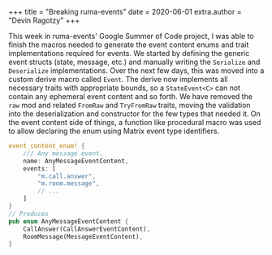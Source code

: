 +++
title = "Breaking ruma-events"
date = 2020-06-01
extra.author = "Devin Ragotzy"
+++

This week in ruma-events' Google Summer of Code project, I was able to finish the macros needed to generate the event content enums and trait implementations required for events. We started by defining the generic event structs (state, message, etc.) and manually writing the `Serialize` and `Deserialize` implementations. Over the next few days, this was moved into a custom derive macro called `Event`. The derive now implements all necessary traits with appropriate bounds, so a `StateEvent<C>` can not contain any ephemeral event content and so forth. We have removed the `raw` mod and related `FromRaw` and `TryFromRaw` traits, moving the validation into the deserialization and constructor for the few types that needed it. On the event content side of things, a function like procedural macro was used to allow declaring the enum using Matrix event type identifiers.
```rust
event_content_enum! {
    /// Any message event.
    name: AnyMessageEventContent,
    events: [
        "m.call.answer",
        "m.room.message",
        // ...
    ]
}
// Produces
pub enum AnyMessageEventContent {
    CallAnswer(CallAnswerEventContent),
    RoomMessage(MessageEventContent),
}
```
